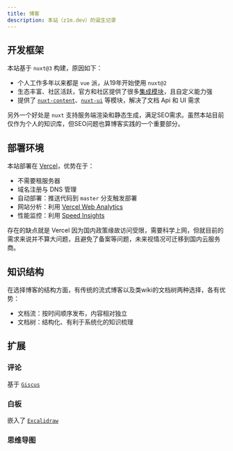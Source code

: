 ```yaml
---
title: 博客
description: 本站（z1m.dev）的诞生记录
---
```


## 开发框架

本站基于 `nuxt@3` 构建，原因如下：

- 个人工作多年以来都是 `vue` 派，从19年开始使用 `nuxt@2`
- 生态丰富、社区活跃，官方和社区提供了很多[集成模块](https://nuxt.com/modules)，且自定义能力强
- 提供了 [`nuxt-content`](https://content.nuxt.com/)、[`nuxt-ui`](https://ui.nuxt.com/) 等模块，解决了文档 Api 和 UI 需求

另外一个好处是 `nuxt` 支持服务端渲染和静态生成，满足SEO需求。虽然本站目前仅作为个人的知识库，但SEO问题也算博客实践的一个重要部分。

## 部署环境

本站部署在 [Vercel](https://vercel.com/)，优势在于：

- 不需要租服务器
- 域名注册与 DNS 管理
- 自动部署：推送代码到 `master` 分支触发部署
- 网站分析：利用 [Vercel Web Analytics](https://vercel.com/docs/analytics)
- 性能监控：利用 [Speed Insights](https://vercel.com/docs/speed-insights)

存在的缺点就是 Vercel 因为国内政策缘故访问受限，需要科学上网，但就目前的需求来说并不算大问题，且避免了备案等问题，未来视情况可迁移到国内云服务商。

## 知识结构

在选择博客的结构方面，有传统的流式博客以及类wiki的文档树两种选择，各有优势：

- 文档流：按时间顺序发布，内容相对独立
- 文档树：结构化、有利于系统化的知识梳理

## 扩展

### 评论

基于 [`Giscus`](https://github.com/giscus/giscus)

### 白板

嵌入了 [`Excalidraw`](https://excalidraw.com/)

### 思维导图
